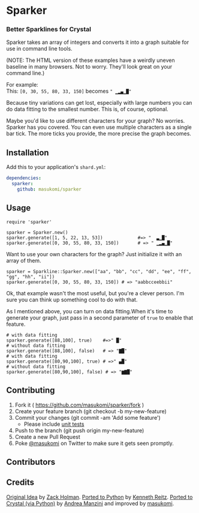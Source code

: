 # Sparker
### Better Sparklines for Crystal

Sparker takes an array of integers and converts it into a graph
suitable for use in command line tools.


(NOTE: The HTML version of these examples have a weirdly uneven baseline 
in many browsers. Not to worry. They'll look great on your command line.)

For example:  
This: `[0, 30, 55, 80, 33, 150]` becomes `" ▁▂▄▁█"`

Because tiny variations can get lost, especially with large numbers you can do 
data fitting to the smallest number. This is, of course, optional.

Maybe you'd like to use different characters for your graph? No worries. Sparker
has you covered. You can even use multiple characters as a single bar tick. The
more ticks you provide, the more precise the graph becomes.

## Installation
Add this to your application's `shard.yml`:

```yaml
dependencies:
  sparker:
    github: masukomi/sparker
```

## Usage

```crystal
require 'sparker'

sparker = Sparker.new() 
sparker.generate([1, 5, 22, 13, 53])             #=> "  ▃▁█"
sparker.generate([0, 30, 55, 80, 33, 150])       # => " ▁▂▄▁█"
```

Want to use your own characters for the graph? Just initialize it with 
an array of them.

```crystal
sparker = Sparkline::Sparker.new(["aa", "bb", "cc", "dd", "ee", "ff", "gg", "hh", "ii"]) 
sparker.generate([0, 30, 55, 80, 33, 150]) # => "aabbcceebbii"
```

Ok, that example wasn't the most useful, but you're a clever person. I'm sure
you can think up something cool to do with that.

As I mentioned above, you can turn on data fitting.When it's time to generate
your graph, just pass in a second parameter of `true` to enable that feature.

```crystal
# with data fitting
sparker.generate([88,100], true)    #=>" █"
# without data fitting
sparker.generate([88,100], false)   # => "▇█"
# with data fitting
sparker.generate([80,90,100], true) # =>" ▄█"
# without data fitting
sparker.generate([80,90,100], false) # => "▆▇█"
```

## Contributing

1. Fork it ( https://github.com/masukomi/sparker/fork )
2. Create your feature branch (git checkout -b my-new-feature)
3. Commit your changes (git commit -am 'Add some feature')
    * Please include [unit tests]((https://crystal-lang.org/api/Spec.html)) 
4. Push to the branch (git push origin my-new-feature)
5. Create a new Pull Request
6. Poke [@masukomi](https://twitter.com/masukomi) on Twitter to make sure 
   it gets seen promptly.

## Contributors

## Credits

[Original Idea](https://github.com/holman/spark) by 
[Zack Holman](https://twitter.com/holman). [Ported to Python](https://github.com/kennethreitz/spark.py) by [Kenneth Reitz](https://www.kennethreitz.org/). 
[Ported to Crystal (via Python)](https://github.com/ilmanzo) by [Andrea
Manzini](http://ilmanzo.github.io/) and improved by
[masukomi](https://masukomi.org).


